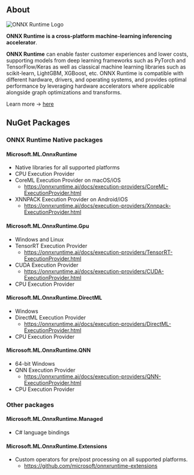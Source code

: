 ## About

![ONNX Runtime Logo](https://raw.githubusercontent.com/microsoft/onnxruntime/main/docs/images/ONNX_Runtime_logo_dark.png)

**ONNX Runtime is a cross-platform machine-learning inferencing accelerator**.

**ONNX Runtime** can enable faster customer experiences and lower costs, supporting models from deep learning frameworks such as PyTorch and TensorFlow/Keras as well as classical machine learning libraries such as scikit-learn, LightGBM, XGBoost, etc.
ONNX Runtime is compatible with different hardware, drivers, and operating systems, and provides optimal performance by leveraging hardware accelerators where applicable alongside graph optimizations and transforms.

Learn more &rarr; [here](https://www.onnxruntime.ai/docs)

## NuGet Packages

### ONNX Runtime Native packages

#### Microsoft.ML.OnnxRuntime
  - Native libraries for all supported platforms
  - CPU Execution Provider
  - CoreML Execution Provider on macOS/iOS
    - https://onnxruntime.ai/docs/execution-providers/CoreML-ExecutionProvider.html
  - XNNPACK Execution Provider on Android/iOS
    - https://onnxruntime.ai/docs/execution-providers/Xnnpack-ExecutionProvider.html

#### Microsoft.ML.OnnxRuntime.Gpu
  - Windows and Linux
  - TensorRT Execution Provider
    - https://onnxruntime.ai/docs/execution-providers/TensorRT-ExecutionProvider.html
  - CUDA Execution Provider
    - https://onnxruntime.ai/docs/execution-providers/CUDA-ExecutionProvider.html
  - CPU Execution Provider

#### Microsoft.ML.OnnxRuntime.DirectML
  - Windows
  - DirectML Execution Provider
    - https://onnxruntime.ai/docs/execution-providers/DirectML-ExecutionProvider.html
  - CPU Execution Provider

#### Microsoft.ML.OnnxRuntime.QNN
  - 64-bit Windows
  - QNN Execution Provider
    - https://onnxruntime.ai/docs/execution-providers/QNN-ExecutionProvider.html
  - CPU Execution Provider


### Other packages

#### Microsoft.ML.OnnxRuntime.Managed
  - C# language bindings

#### Microsoft.ML.OnnxRuntime.Extensions
  - Custom operators for pre/post processing on all supported platforms.
    - https://github.com/microsoft/onnxruntime-extensions
